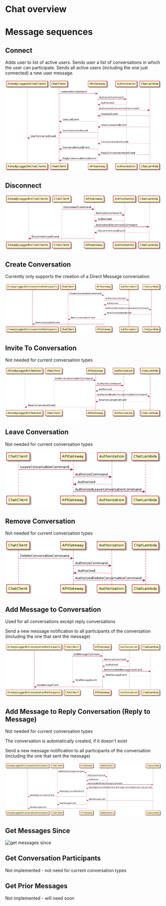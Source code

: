 # Chat overview



# Message sequences


## Connect

Adds user to list of active users.
Sends user a list of conversations in which the user can participate.
Sends all active users (including the one just connected) a new user message.

![connect](chat/plantumldiagrams/artefacts/connect.png)

## Disconnect

![disconnect](chat/plantumldiagrams/artefacts/disconnect.png)

## Create Conversation

Currently only supports the creation of a Direct Message conversation

![create conversation](chat/plantumldiagrams/artefacts/createconversation.png)

## Invite To Conversation

Not needed for current conversation types

![invite to  conversation](chat/plantumldiagrams/artefacts/invitetoconversation.png)

## Leave Conversation

Not needed for current conversation types

![leave conversation](chat/plantumldiagrams/artefacts/leaveconversation.png)

## Remove Conversation

Not needed for current conversation types

![remove conversation](chat/plantumldiagrams/artefacts/deleteconversation.png)

## Add Message to Conversation

Used for all conversations except reply conversations

Send a new message notification to all participants of the conversation (including the one that sent the message)

![add message to conversation](chat/plantumldiagrams/artefacts/sendmessage.png)

## Add Message to Reply Conversation (Reply to Message)

Not needed for current conversation types

The conversation is automatically created, if it doesn't exist

Send a new message notification to all participants of the conversation (including the one that sent the message)

![reply to message](chat/plantumldiagrams/artefacts/sendreplymessage.png)

## Get Messages Since

![get messages since](chat/plantumldiagrams/artefacts/getconversationmessagesaftercomment.png)

## Get Conversation Participants

Not implemented - not need for current conversation types


## Get Prior Messages

Not implemented - will need soon



